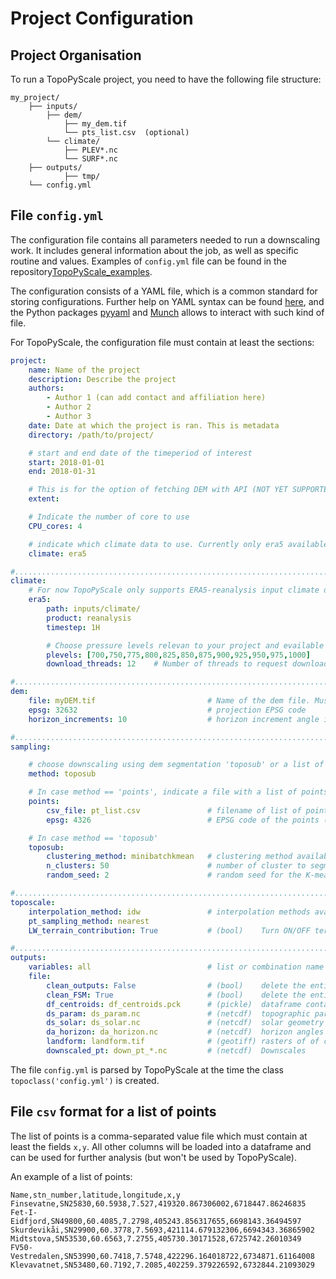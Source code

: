 # Project Configuration

## Project Organisation

To run a TopoPyScale project, you need to have the following file structure:

```
my_project/
    ├── inputs/
        ├── dem/ 
            ├── my_dem.tif
            └── pts_list.csv  (optional)
        └── climate/
            ├── PLEV*.nc
            └── SURF*.nc
    ├── outputs/
            ├── tmp/
    └── config.yml
```

## File `config.yml`

The configuration file contains all parameters needed to run a downscaling work. It includes general information about the job, as well as specific routine and values. Examples of `config.yml` file can be found in the repository[TopoPyScale_examples](https://github.com/ArcticSnow/TopoPyScale_examples).

The configuration consists of a YAML file, which is a common standard for storing configurations. Further help on YAML syntax can be found [here](https://docs.ansible.com/ansible/latest/reference_appendices/YAMLSyntax.html), and the Python packages [pyyaml](https://pyyaml.org/wiki/PyYAMLDocumentation) and [Munch](https://pypi.org/project/munch/) allows to interact with such kind of file.

For TopoPyScale, the configuration file must contain at least the sections:

```yaml
project:
    name: Name of the project
    description: Describe the project
    authors:
        - Author 1 (can add contact and affiliation here)
        - Author 2
        - Author 3
    date: Date at which the project is ran. This is metadata
    directory: /path/to/project/

    # start and end date of the timeperiod of interest
    start: 2018-01-01   
    end: 2018-01-31

    # This is for the option of fetching DEM with API (NOT YET SUPPORTED)
    extent:

    # Indicate the number of core to use
    CPU_cores: 4

    # indicate which climate data to use. Currently only era5 available (see climate section below)
    climate: era5

#.....................................................................................................
climate:
	# For now TopoPyScale only supports ERA5-reanalysis input climate data
    era5:
        path: inputs/climate/
        product: reanalysis
        timestep: 1H

        # Choose pressure levels relevan to your project and evailable in ERA5 Pressure Levels
        plevels: [700,750,775,800,825,850,875,900,925,950,975,1000]
        download_threads: 12    # Number of threads to request downloads with cdsapi

#.....................................................................................................
dem:
    file: myDEM.tif                         # Name of the dem file. Must be a raster.
    epsg: 32632                             # projection EPSG code
    horizon_increments: 10                  # horizon increment angle in degrees

#.....................................................................................................
sampling:

	# choose downscaling using dem segmentation 'toposub' or a list of points 'points'. Possible values: toposub, points
    method: toposub

    # In case method == 'points', indicate a file with a list of points and the point coordinate projection EPSG code
    points:
        csv_file: pt_list.csv               # filename of list of points
        epsg: 4326                          # EPSG code of the points (x,y) coordinates in file

    # In case method == 'toposub'
    toposub:
        clustering_method: minibatchkmean   # clustering method available: kmean, minibatchkmean
        n_clusters: 50                      # number of cluster to segment the DEM
        random_seed: 2                      # random seed for the K-mean clustering 

#.....................................................................................................
toposcale:
    interpolation_method: idw               # interpolation methods available: linear or idw
    pt_sampling_method: nearest
    LW_terrain_contribution: True           # (bool)    Turn ON/OFF terrain contribution to longwave

#.....................................................................................................
outputs:
    variables: all                          # list or combination name
    file:
        clean_outputs: False                # (bool)    delete the entire outputs/ directory
        clean_FSM: True                     # (bool)    delete the entire sim/ directory
        df_centroids: df_centroids.pck      # (pickle)  dataframe containing the points of interest with their topographic features
        ds_param: ds_param.nc               # (netcdf)  topographic parameters (slope, aspect, etc.)
        ds_solar: ds_solar.nc               # (netcdf)  solar geometry
        da_horizon: da_horizon.nc           # (netcdf)  horizon angles
        landform: landform.tif              # (geotiff) rasters of of cluster labels, [TopoSub]
        downscaled_pt: down_pt_*.nc         # (netcdf)  Downscales 
```

The file `config.yml` is parsed by TopoPyScale at the time the class `topoclass('config.yml')` is created.

## File `csv` format for a list of points

The list of points is a comma-separated value file which must contain at least the fields `x,y`. All other columns will be loaded into a dataframe and can be used for further analysis (but won't be used by TopoPyScale).

An example of a list of points:
```csv
Name,stn_number,latitude,longitude,x,y
Finsevatne,SN25830,60.5938,7.527,419320.867306002,6718447.86246835
Fet-I-Eidfjord,SN49800,60.4085,7.2798,405243.856317655,6698143.36494597
Skurdevikåi,SN29900,60.3778,7.5693,421114.679132306,6694343.36865902
Midtstova,SN53530,60.6563,7.2755,405730.30171528,6725742.26010349
FV50-Vestredalen,SN53990,60.7418,7.5748,422296.164018722,6734871.61164008
Klevavatnet,SN53480,60.7192,7.2085,402259.379226592,6732844.21093029
```




